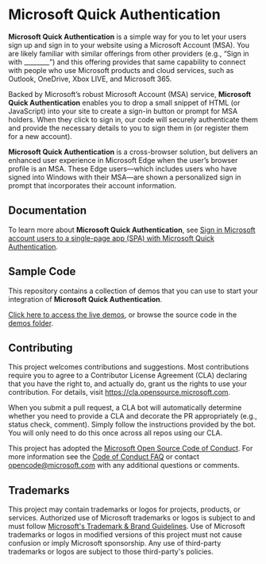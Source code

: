 # Microsoft Quick Authentication

**Microsoft Quick Authentication** is a simple way for you to let your users sign up and sign in to your website using a Microsoft Account (MSA). You are likely familiar with similar offerings from other providers (e.g., “Sign in with ________”) and this offering provides that same capability to connect with people who use Microsoft products and cloud services, such as Outlook, OneDrive, Xbox LIVE, and Microsoft 365.

Backed by Microsoft’s robust Microsoft Account (MSA) service, **Microsoft Quick Authentication** enables you to drop a small snippet of HTML (or JavaScript) into your site to create a sign-in button or prompt for MSA holders. When they click to sign in, our code will securely authenticate them and provide the necessary details to you to sign them in (or register them for a new account).

**Microsoft Quick Authentication** is a cross-browser solution, but delivers an enhanced user experience in Microsoft Edge when the user’s browser profile is an MSA. These Edge users—which includes users who have signed into Windows with their MSA—are shown a personalized sign in prompt that incorporates their account information.

## Documentation

To learn more about **Microsoft Quick Authentication**, see [Sign in Microsoft account users to a single-page app (SPA) with Microsoft Quick Authentication](./docs/quick-authentication-how-to.md).

## Sample Code

This repository contains a collection of demos that you can use to start your integration of **Microsoft Quick Authentication**.

[Click here to access the live demos](https://microsoft.github.io/quick-authentication/demos/), or browse the source code in the [demos folder](tree/main/demos).

## Contributing

This project welcomes contributions and suggestions.  Most contributions require you to agree to a
Contributor License Agreement (CLA) declaring that you have the right to, and actually do, grant us
the rights to use your contribution. For details, visit https://cla.opensource.microsoft.com.

When you submit a pull request, a CLA bot will automatically determine whether you need to provide
a CLA and decorate the PR appropriately (e.g., status check, comment). Simply follow the instructions
provided by the bot. You will only need to do this once across all repos using our CLA.

This project has adopted the [Microsoft Open Source Code of Conduct](https://opensource.microsoft.com/codeofconduct/).
For more information see the [Code of Conduct FAQ](https://opensource.microsoft.com/codeofconduct/faq/) or
contact [opencode@microsoft.com](mailto:opencode@microsoft.com) with any additional questions or comments.

## Trademarks

This project may contain trademarks or logos for projects, products, or services. Authorized use of Microsoft 
trademarks or logos is subject to and must follow 
[Microsoft's Trademark & Brand Guidelines](https://www.microsoft.com/en-us/legal/intellectualproperty/trademarks/usage/general).
Use of Microsoft trademarks or logos in modified versions of this project must not cause confusion or imply Microsoft sponsorship.
Any use of third-party trademarks or logos are subject to those third-party's policies.
